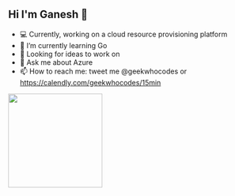 ## Hi I'm Ganesh 👋

- 💻 Currently, working on a cloud resource provisioning platform
- 🌱 I’m currently learning Go
- 🔦 Looking for ideas to work on
- 💬 Ask me about Azure
- 📫 How to reach me: tweet me @geekwhocodes or https://calendly.com/geekwhocodes/15min

<!-- <img src="https://media.giphy.com/media/PiQejEf31116URju4V/giphy.gif" height="190" align="right" style="border-radius: 30px;margin-bottom: 0px;"/> -->

<img src="https://github-readme-stats.vercel.app/api?username=geekwhocodes&show_icons=true" height="190" align="left" tyle="border-radius: 0px;margin-bottom: 0px;"/>

<!-- <img src="https://github-profile-trophy.vercel.app/?username=geekwhocodes&theme=onedark&column=7&margin-w=5" alt="logo" height="160" align="center" style="margin: auto; margin-bottom: 20px;" /> -->




